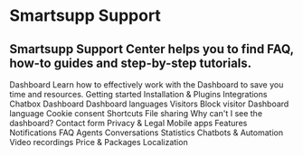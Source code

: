 # Smartsupp Support
## Smartsupp Support Center helps you to find FAQ, how-to guides and step-by-step tutorials.
Dashboard 
Learn how to effectively work with the Dashboard to save you time and resources. 
Getting started 
Installation & Plugins 
Integrations 
Chatbox 
Dashboard 
Dashboard languages 
Visitors 
Block visitor 
Dashboard language 
Cookie consent 
Shortcuts 
File sharing 
Why can't I see the dashboard? 
Contact form 
Privacy & Legal 
Mobile apps 
Features 
Notifications 
FAQ 
Agents 
Conversations 
Statistics 
Chatbots & Automation 
Video recordings 
Price & Packages 
Localization

